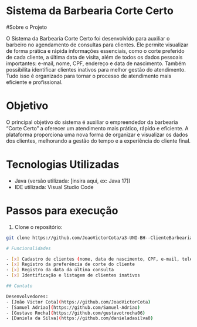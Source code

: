 # Sistema da Barbearia Corte Certo

#Sobre o Projeto

O Sistema da Barbearia Corte Certo foi desenvolvido para auxiliar o barbeiro no agendamento de consultas para clientes. Ele permite visualizar de forma prática e rápida informações essenciais, como o corte preferido de cada cliente, a última data de visita, além de todos os dados pessoais importantes: e-mail, nome, CPF, endereço e data de nascimento. Também possibilita identificar clientes inativos para melhor gestão do atendimento. Tudo isso é organizado para tornar o processo de atendimento mais eficiente e profissional.

# Objetivo
O principal objetivo do sistema é auxiliar o empreendedor da barbearia “Corte Certo” a oferecer um atendimento mais prático, rápido e eficiente. A plataforma proporciona uma nova forma de organizar e visualizar os dados dos clientes, melhorando a gestão do tempo e a experiência do cliente final.

# Tecnologias Utilizadas

- Java (versão utilizada: [insira aqui, ex: Java 17])
- IDE utilizada: Visual Studio Code


# Passos para execução
1. Clone o repositório:
```bash
git clone https://github.com/JoaoVictorCota/a3-UNI-BH--ClienteBarbearia.git

# Funcionalidades

- [x] Cadastro de clientes (nome, data de nascimento, CPF, e-mail, telefone)
- [x] Registro da preferência de corte do cliente
- [x] Registro da data da última consulta
- [x] Identificação e listagem de clientes inativos

## Contato

Desenvolvedores:  
- [João Victor Cota](https://github.com/JoaoVictorCota)  
- [Samuel Adriao](https://github.com/Samuel-Adriao)  
- [Gustavo Rocha](https://github.com/gustavotrocha06)  
- [Daniela da Silva](https://github.com/danieladasilva0)  
